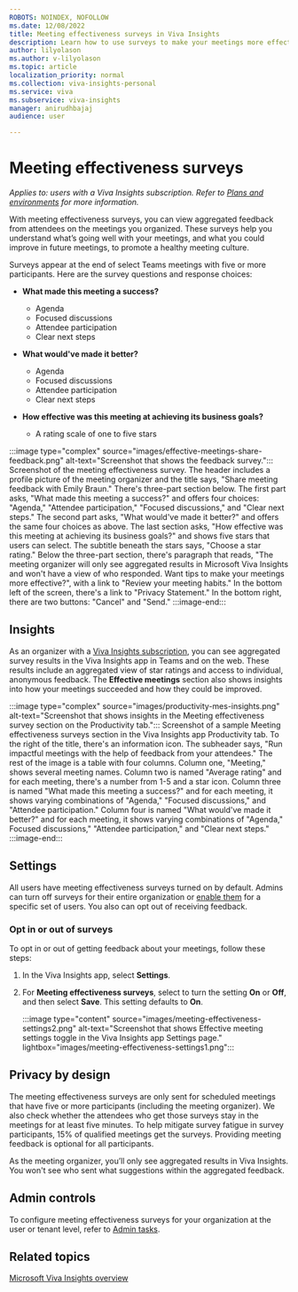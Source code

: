 ```yaml
---
ROBOTS: NOINDEX, NOFOLLOW
ms.date: 12/08/2022
title: Meeting effectiveness surveys in Viva Insights  
description: Learn how to use surveys to make your meetings more effective  with Microsoft Viva Insights
author: lilyolason
ms.author: v-lilyolason
ms.topic: article
localization_priority: normal 
ms.collection: viva-insights-personal
ms.service: viva
ms.subservice: viva-insights
manager: anirudhbajaj
audience: user

---
```


# Meeting effectiveness surveys

*Applies to: users with a Viva Insights subscription. Refer to [Plans and environments](../overview/plans-environments.md) for more information.*

With meeting effectiveness surveys, you can view aggregated feedback from attendees on the meetings you organized. These surveys help you understand what’s going well with your meetings, and what you could improve in future meetings, to promote a healthy meeting culture.

Surveys appear at the end of select Teams meetings with five or more participants. Here are the survey questions and response choices:

* **What made this meeting a success?**
    * Agenda
    * Focused discussions
    * Attendee participation
    * Clear next steps

* **What would've made it better?**
    * Agenda
    * Focused discussions
    * Attendee participation
    * Clear next steps

* **How effective was this meeting at achieving its business goals?**

    * A rating scale of one to five stars

:::image type="complex" source="images/effective-meetings-share-feedback.png" alt-text="Screenshot that shows the feedback survey.":::
   Screenshot of the meeting effectiveness survey. The header includes a profile picture of the meeting organizer and the title says, "Share meeting feedback with Emily Braun." There's three-part section below. The first part asks, "What made this meeting a success?" and offers four choices: "Agenda," "Attendee participation," "Focused discussions," and "Clear next steps." The second part asks, "What would've made it better?" and offers the same four choices as above. The last section asks, "How effective was this meeting at achieving its business goals?" and shows five stars that users can select. The subtitle beneath the stars says, "Choose a star rating." Below the three-part section, there's paragraph that reads, "The meeting organizer will only see aggregated results in Microsoft Viva Insights and won't have a view of who responded. Want tips to make your meetings more effective?", with a link to "Review your meeting habits." In the bottom left of the screen, there's a link to "Privacy Statement." In the bottom right, there are two buttons: "Cancel" and "Send."
:::image-end:::

## Insights

As an organizer with a [Viva Insights subscription](https://www.microsoft.com/microsoft-viva/insights), you can see aggregated survey results in the Viva Insights app in Teams and on the web. These results include an aggregated view of star ratings and access to individual, anonymous feedback. The **Effective meetings** section also shows insights into how your meetings succeeded and how they could be improved.

:::image type="complex" source="images/productivity-mes-insights.png" alt-text="Screenshot that shows insights in the Meeting effectiveness survey section on the Productivity tab.":::
   Screenshot of a sample Meeting effectiveness surveys section in the Viva Insights app Productivity tab. To the right of the title, there's an information icon. The subheader says, "Run impactful meetings with the help of feedback from your attendees." The rest of the image is a table with four columns. Column one, "Meeting," shows several meeting names. Column two is named "Average rating" and for each meeting, there's a number from 1-5 and a star icon. Column three is named "What made this meeting a success?" and for each meeting, it shows varying combinations of "Agenda," "Focused discussions," and "Attendee participation." Column four is named "What would've made it better?" and for each meeting, it shows varying combinations of "Agenda," Focused discussions," "Attendee participation," and "Clear next steps."
:::image-end:::


## Settings

All users have meeting effectiveness surveys turned on by default. Admins can turn off surveys for their entire organization or [enable them](viva-teams-app-admin-tasks.md#configure-meeting-effectiveness-surveys) for a specific set of users. You also can opt out of receiving feedback.

### Opt in or out of surveys

To opt in or out of getting feedback about your meetings, follow these steps:

1. In the Viva Insights app, select **Settings**.
2. For **Meeting effectiveness surveys**, select to turn the setting **On** or **Off**, and then select **Save**. This setting defaults to **On**.

    :::image type="content" source="images/meeting-effectiveness-settings2.png" alt-text="Screenshot that shows Effective meeting settings toggle in the Viva Insights app Settings page." lightbox="images/meeting-effectiveness-settings1.png":::

## Privacy by design

The meeting effectiveness surveys are only sent for scheduled meetings that have five or more participants (including the meeting organizer). We also check whether the attendees who get those surveys stay in the meetings for at least five minutes. To help mitigate survey fatigue in survey participants, 15% of qualified meetings get the surveys. Providing meeting feedback is optional for all participants.

As the meeting organizer, you’ll only see aggregated results in Viva Insights. You won't see who sent what suggestions within the aggregated feedback.

## Admin controls

To configure meeting effectiveness surveys for your organization at the user or tenant level, refer to [Admin tasks](viva-teams-app-admin-tasks.md#configure-meeting-effectiveness-surveys).

## Related topics

[Microsoft Viva Insights overview](../introduction.md)

